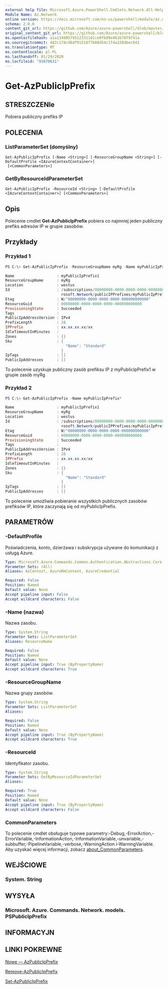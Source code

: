 ```yaml
---
external help file: Microsoft.Azure.PowerShell.Cmdlets.Network.dll-Help.xml
Module Name: Az.Network
online version: https://docs.microsoft.com/en-us/powershell/module/az.network/get-azpublicipprefix
schema: 2.0.0
content_git_url: https://github.com/Azure/azure-powershell/blob/master/src/Network/Network/help/Get-AzPublicIpPrefix.md
original_content_git_url: https://github.com/Azure/azure-powershell/blob/master/src/Network/Network/help/Get-AzPublicIpPrefix.md
ms.openlocfilehash: a1a134905795123311d1ce0fb89e461678f9f41a
ms.sourcegitcommit: 4d2c178cd6df9151877b08d54c1f4a228dbec9d1
ms.translationtype: MT
ms.contentlocale: pl-PL
ms.lasthandoff: 01/29/2020
ms.locfileid: "93870631"
---
```

# Get-AzPublicIpPrefix

## STRESZCZENIe
Pobiera publiczny prefiks IP

## POLECENIA

### ListParameterSet (domyślny)
```
Get-AzPublicIpPrefix [-Name <String>] [-ResourceGroupName <String>] [-DefaultProfile <IAzureContextContainer>]
 [<CommonParameters>]
```

### GetByResourceIdParameterSet
```
Get-AzPublicIpPrefix -ResourceId <String> [-DefaultProfile <IAzureContextContainer>] [<CommonParameters>]
```

## Opis
Polecenie cmdlet **Get-AzPublicIpPrefix** pobiera co najmniej jeden publiczny prefiks adresów IP w grupie zasobów.

## Przykłady

### Przykład 1
```powershell
PS C:\> Get-AzPublicIpPrefix -ResourceGroupName myRg -Name myPublicIpPrefix1

Name                   : myPublicIpPrefix1
ResourceGroupName      : myRg
Location               : westus
Id                     : /subscriptions/00000000-0000-0000-0000-000000000000/resourceGroups/myRg/providers/Mic
                         rosoft.Network/publicIPPrefixes/myPublicIpPrefix1
Etag                   : W/"00000000-0000-0000-0000-000000000000"
ResourceGuid           : 00000000-0000-0000-0000-000000000000
ProvisioningState      : Succeeded
Tags                   :
PublicIpAddressVersion : IPv4
PrefixLength           : 28
IPPrefix               : xx.xx.xx.xx/xx
IdleTimeoutInMinutes   :
Zones                  : {}
Sku                    : {
                           "Name": "Standard"
                         }
IpTags                 : []
PublicIpAddresses      : []
```

To polecenie uzyskuje publiczny zasób prefiksu IP z myPublicIpPrefix1 w grupie zasób myRg

### Przykład 2
```powershell
PS C:\> Get-AzPublicIpPrefix -Name myPublicIpPrefix*

Name                   : myPublicIpPrefix1
ResourceGroupName      : myRg
Location               : westus
Id                     : /subscriptions/00000000-0000-0000-0000-000000000000/resourceGroups/myRg/providers/Mic
                         rosoft.Network/publicIPPrefixes/myPublicIpPrefix1
Etag                   : W/"00000000-0000-0000-0000-000000000000"
ResourceGuid           : 00000000-0000-0000-0000-000000000000
ProvisioningState      : Succeeded
Tags                   :
PublicIpAddressVersion : IPv4
PrefixLength           : 28
IPPrefix               : xx.xx.xx.xx/xx
IdleTimeoutInMinutes   :
Zones                  : {}
Sku                    : {
                           "Name": "Standard"
                         }
IpTags                 : []
PublicIpAddresses      : []
```

To polecenie umożliwia pobieranie wszystkich publicznych zasobów prefiksów IP, które zaczynają się od myPublicIpPrefix.

## PARAMETRÓW

### -DefaultProfile
Poświadczenia, konto, dzierżawa i subskrypcja używane do komunikacji z usługą Azure.

```yaml
Type: Microsoft.Azure.Commands.Common.Authentication.Abstractions.Core.IAzureContextContainer
Parameter Sets: (All)
Aliases: AzContext, AzureRmContext, AzureCredential

Required: False
Position: Named
Default value: None
Accept pipeline input: False
Accept wildcard characters: False
```

### -Name (nazwa)
Nazwa zasobu.

```yaml
Type: System.String
Parameter Sets: ListParameterSet
Aliases: ResourceName

Required: False
Position: Named
Default value: None
Accept pipeline input: True (ByPropertyName)
Accept wildcard characters: True
```

### -ResourceGroupName
Nazwa grupy zasobów.

```yaml
Type: System.String
Parameter Sets: ListParameterSet
Aliases:

Required: False
Position: Named
Default value: None
Accept pipeline input: True (ByPropertyName)
Accept wildcard characters: True
```

### -ResourceId
Identyfikator zasobu.

```yaml
Type: System.String
Parameter Sets: GetByResourceIdParameterSet
Aliases:

Required: True
Position: Named
Default value: None
Accept pipeline input: True (ByPropertyName)
Accept wildcard characters: False
```

### CommonParameters
To polecenie cmdlet obsługuje typowe parametry:-Debug,-ErrorAction,-ErrorVariable,-InformationAction,-InformationVariable,-unvariable,-subbuffer,-PipelineVariable,-verbose,-WarningAction i-WarningVariable. Aby uzyskać więcej informacji, zobacz [about_CommonParameters](https://go.microsoft.com/fwlink/?LinkID=113216).

## WEJŚCIOWE

### System. String

## WYSYŁA

### Microsoft. Azure. Commands. Network. models. PSPublicIpPrefix

## INFORMACYJN

## LINKI POKREWNE

[Nowe — AzPublicIpPrefix](./New-AzPublicIpPrefix.md)

[Remove-AzPublicIpPrefix](./Remove-AzPublicIpPrefix.md)

[Set-AzPublicIpPrefix](./Set-AzPublicIpPrefix.md)

